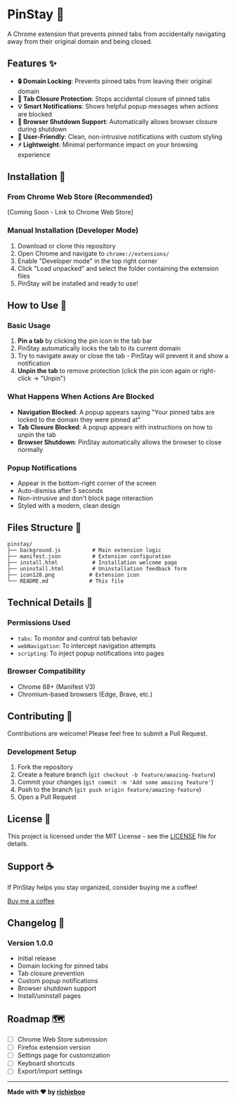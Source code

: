 # PinStay 📌

A Chrome extension that prevents pinned tabs from accidentally navigating away from their original domain and being closed.

## Features ✨

- **🔒 Domain Locking**: Prevents pinned tabs from leaving their original domain
- **🚫 Tab Closure Protection**: Stops accidental closure of pinned tabs
- **💡 Smart Notifications**: Shows helpful popup messages when actions are blocked
- **🔄 Browser Shutdown Support**: Automatically allows browser closure during shutdown
- **📱 User-Friendly**: Clean, non-intrusive notifications with custom styling
- **⚡ Lightweight**: Minimal performance impact on your browsing experience

## Installation 🚀

### From Chrome Web Store (Recommended)

[Coming Soon - Link to Chrome Web Store]

### Manual Installation (Developer Mode)

1. Download or clone this repository
2. Open Chrome and navigate to `chrome://extensions/`
3. Enable "Developer mode" in the top right corner
4. Click "Load unpacked" and select the folder containing the extension files
5. PinStay will be installed and ready to use!

## How to Use 📖

### Basic Usage

1. **Pin a tab** by clicking the pin icon in the tab bar
2. PinStay automatically locks the tab to its current domain
3. Try to navigate away or close the tab - PinStay will prevent it and show a notification
4. **Unpin the tab** to remove protection (click the pin icon again or right-click → "Unpin")

### What Happens When Actions Are Blocked

- **Navigation Blocked**: A popup appears saying "Your pinned tabs are locked to the domain they were pinned at"
- **Tab Closure Blocked**: A popup appears with instructions on how to unpin the tab
- **Browser Shutdown**: PinStay automatically allows the browser to close normally

### Popup Notifications

- Appear in the bottom-right corner of the screen
- Auto-dismiss after 5 seconds
- Non-intrusive and don't block page interaction
- Styled with a modern, clean design

## Files Structure 📁

```
pinstay/
├── background.js          # Main extension logic
├── manifest.json          # Extension configuration
├── install.html           # Installation welcome page
├── uninstall.html         # Uninstallation feedback form
├── icon128.png           # Extension icon
└── README.md             # This file
```

## Technical Details 🔧

### Permissions Used

- `tabs`: To monitor and control tab behavior
- `webNavigation`: To intercept navigation attempts
- `scripting`: To inject popup notifications into pages

### Browser Compatibility

- Chrome 88+ (Manifest V3)
- Chromium-based browsers (Edge, Brave, etc.)

## Contributing 🤝

Contributions are welcome! Please feel free to submit a Pull Request.

### Development Setup

1. Fork the repository
2. Create a feature branch (`git checkout -b feature/amazing-feature`)
3. Commit your changes (`git commit -m 'Add some amazing feature'`)
4. Push to the branch (`git push origin feature/amazing-feature`)
5. Open a Pull Request

## License 📄

This project is licensed under the MIT License - see the [LICENSE](LICENSE) file for details.

## Support ☕

If PinStay helps you stay organized, consider buying me a coffee!

[Buy me a coffee](https://www.buymeacoffee.com/richieboo)

## Changelog 📝

### Version 1.0.0

- Initial release
- Domain locking for pinned tabs
- Tab closure prevention
- Custom popup notifications
- Browser shutdown support
- Install/uninstall pages

## Roadmap 🗺️

- [ ] Chrome Web Store submission
- [ ] Firefox extension version
- [ ] Settings page for customization
- [ ] Keyboard shortcuts
- [ ] Export/import settings

---

**Made with ❤️ by [richieboo](https://github.com/richieboo)**
